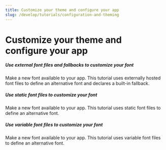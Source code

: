 ```yaml
---
title: Customize your theme and configure your app
slug: /develop/tutorials/configuration-and-theming
---
```


# Customize your theme and configure your app

<TileContainer layout="list">

<RefCard href="/develop/tutorials/configuration-and-theming/external-fonts">

<h5>Use external font files and fallbacks to customize your font</h5>

Make a new font available to your app. This tutorial uses externally hosted font files to define an alternative font and declares a built-in fallback.

</RefCard>

<RefCard href="/develop/tutorials/configuration-and-theming/static-fonts">

<h5>Use static font files to customize your font</h5>

Make a new font available to your app. This tutorial uses static font files to define an alternative font.

</RefCard>

<RefCard href="/develop/tutorials/configuration-and-theming/variable-fonts">

<h5>Use variable font files to customize your font</h5>

Make a new font available to your app. This tutorial uses variable font files to define an alternative font.

</RefCard>

</TileContainer>
